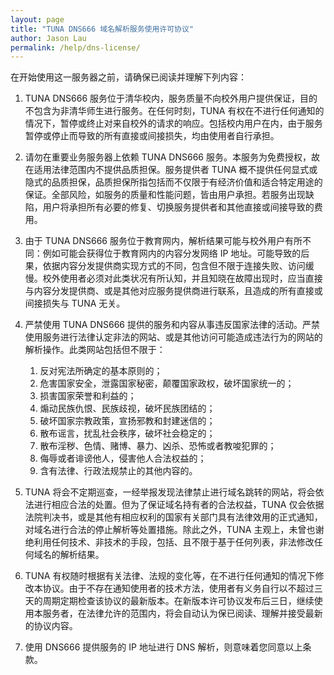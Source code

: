 ```yaml
---
layout: page
title: "TUNA DNS666 域名解析服务使用许可协议"
author: Jason Lau
permalink: /help/dns-license/
---
```


在开始使用这一服务器之前，请确保已阅读并理解下列内容：

1. TUNA DNS666 服务位于清华校内，服务质量不向校外用户提供保证，目的不包含为非清华师生进行服务。在任何时刻，TUNA 有权在不进行任何通知的情况下，暂停或终止对来自校外的请求的响应。包括校内用户在内，由于服务暂停或停止而导致的所有直接或间接损失，均由使用者自行承担。

2. 请勿在重要业务服务器上依赖 TUNA DNS666 服务。本服务为免费授权，故在适用法律范围内不提供品质担保。服务提供者 TUNA 概不提供任何显式或隐式的品质担保，品质担保所指包括而不仅限于有经济价值和适合特定用途的保证。全部风险，如服务的质量和性能问题，皆由用户承担。若服务出现缺陷，用户将承担所有必要的修复、切换服务提供者和其他直接或间接导致的费用。

3. 由于 TUNA DNS666 服务位于教育网内，解析结果可能与校外用户有所不同：例如可能会获得位于教育网内的内容分发网络 IP 地址。可能导致的后果，依据内容分发提供商实现方式的不同，包含但不限于连接失败、访问缓慢。校外使用者必须对此类状况有所认知，并且知晓在故障出现时，应当直接与内容分发提供商、或是其他对应服务提供商进行联系，且造成的所有直接或间接损失与 TUNA 无关。

4. 严禁使用 TUNA DNS666 提供的服务和内容从事违反国家法律的活动。严禁使用服务进行法律认定非法的网站、或是其他访问可能造成违法行为的网站的解析操作。此类网站包括但不限于：
    1. 反对宪法所确定的基本原则的；
    2. 危害国家安全，泄露国家秘密，颠覆国家政权，破坏国家统一的；
    3. 损害国家荣誉和利益的；
    4. 煽动民族仇恨、民族歧视，破坏民族团结的；
    5. 破坏国家宗教政策，宣扬邪教和封建迷信的；
    6. 散布谣言，扰乱社会秩序，破坏社会稳定的；
    7. 散布淫秽、色情、赌博、暴力、凶杀、恐怖或者教唆犯罪的；
    8. 侮辱或者诽谤他人，侵害他人合法权益的；
    9. 含有法律、行政法规禁止的其他内容的。

5. TUNA 将会不定期巡查，一经举报发现法律禁止进行域名跳转的网站，将会依法进行相应合法的处置。但为了保证域名持有者的合法权益，TUNA 仅会依据法院判决书，或是其他有相应权利的国家有关部门具有法律效用的正式通知，对域名进行合法的停止解析等处置措施。除此之外，TUNA 主观上，未曾也谢绝利用任何技术、非技术的手段，包括、且不限于基于任何列表，非法修改任何域名的解析结果。

6. TUNA 有权随时根据有关法律、法规的变化等，在不进行任何通知的情况下修改本协议。由于不存在通知使用者的技术方法，使用者有义务自行以不超过三天的周期定期检查该协议的最新版本。在新版本许可协议发布后三日，继续使用本服务者，在法律允许的范围内，将会自动认为保已阅读、理解并接受最新的协议内容。

7. 使用 DNS666 提供服务的 IP 地址进行 DNS 解析，则意味着您同意以上条款。
